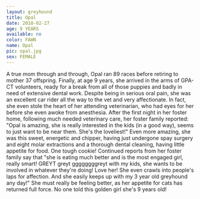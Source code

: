 ```yaml
---
layout: greyhound
title: Opal
date: 2010-02-27
age: 9 YEARS
available: no
color: FAWN
name: Opal
pic: opal.jpg
sex: FEMALE
---
```


A true mom through and through, Opal ran 89 races before retiring to mother 37 offspring.  Finally, at age 9 years, she
arrived in the arms of GPA-CT volunteers, ready for a break from all of those puppies and badly in need of extensive
dental work.  Despite being in serious oral pain, she was an excellent car rider all the way to the vet and very
affectionate.  In fact, she even stole the heart of her attending veterinarian, who had eyes for her before she even
awoke from anesthesia.  After the first night in her foster home, following much needed veterinary care, her foster
family reported:  "Opal is amazing, she is really interested in the kids (in a good way), seems to just want to be near
them. She's the loveliest!"  Even more amazing, she was this sweet, energetic and chipper, having just undergone spay
surgery and eight molar extractions and a thorough dental cleaning, having little appetite for food.  One tough cookie!
Continued reports from her foster family say that "she is eating much better and is the most engaged girl, really smart!
GREYT greyt  ggggggggreyt with my kids, she wants to be involved in whatever they're doing!  Love her!  She even crawls
into people's laps for affection.  And she easily keeps up with my 3 year old greyhound any day!"  She must really be
feeling better, as her appetite for cats has returned full force.  No one told this golden girl she's 9 years
old!
